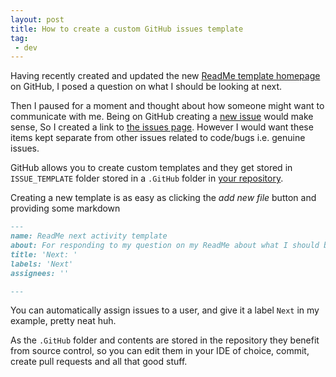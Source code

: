 ```yaml
---
layout: post
title: How to create a custom GitHub issues template
tag:
 - dev
---
```


Having recently created and updated the new [ReadMe template homepage](https://github.com/MatBenfield) on GitHub, I posed a question on what I should be looking at next.

Then I paused for a moment and thought about how someone might want to communicate with me. Being on GitHub creating a [new issue](https://github.com/MatBenfield/MatBenfield/issues/new/choose) would make sense, So I created a link to [the issues page](https://github.com/MatBenfield/MatBenfield/issues/new/choose). However I would want these items kept separate from other issues related to code/bugs i.e. genuine issues.

GitHub allows you to create custom templates and they get stored in `ISSUE_TEMPLATE` folder stored in a `.GitHub` folder in [your repository](https://github.com/MatBenfield/MatBenfield/tree/master/.github/ISSUE_TEMPLATE).

Creating a new template is as easy as clicking the _add new file_ button and providing some markdown

``` markdown
---
name: ReadMe next activity template
about: For responding to my question on my ReadMe about what I should be doing next.
title: 'Next: '
labels: 'Next'
assignees: ''

---
```

You can automatically assign issues to a user, and give it a label `Next` in my example, pretty neat huh.

As the `.GitHub` folder and contents are stored in the repository they benefit from source control, so you can edit them in your IDE of choice, commit, create pull requests and all that good stuff.
